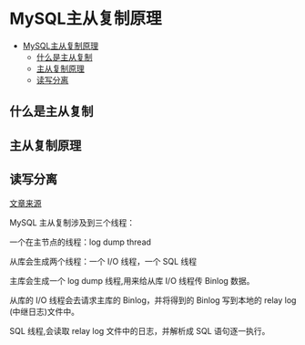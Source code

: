 # MySQL主从复制原理

- [MySQL主从复制原理](#mysql主从复制原理)
  - [什么是主从复制](#什么是主从复制)
  - [主从复制原理](#主从复制原理)
  - [读写分离](#读写分离)

## 什么是主从复制

## 主从复制原理

## 读写分离

[文章来源](https://ost.51cto.com/posts/11721)

MySQL 主从复制涉及到三个线程：

一个在主节点的线程：log dump thread

从库会生成两个线程：一个 I/O 线程，一个 SQL 线程

主库会生成一个 log dump 线程,用来给从库 I/O 线程传 Binlog 数据。

从库的 I/O 线程会去请求主库的 Binlog，并将得到的 Binlog 写到本地的 relay log (中继日志)文件中。

SQL 线程,会读取 relay log 文件中的日志，并解析成 SQL 语句逐一执行。

